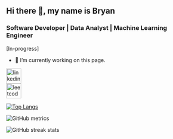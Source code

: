 ## Hi there 👋, my name is Bryan
### Software Developer | Data Analyst | Machine Learning Engineer
[In-progress]

- 🔭 I’m currently working on this page. 


[<img src='https://img.icons8.com/fluency/48/000000/linkedin.png' alt='linkedin' height='40'>](https://www.linkedin.com/in/bryan-cheng-hengze/)  
[<img src='https://img.icons8.com/external-tal-revivo-color-tal-revivo/96/000000/external-level-up-your-coding-skills-and-quickly-land-a-job-logo-color-tal-revivo.png' alt='leetcode' height='40'>](https://leetcode.com/bryan-cheng-hengze/)  

[![Top Langs](https://github-readme-stats.vercel.app/api/top-langs/?username=bryan-cheng-hengze)](https://github.com/anuraghazra/github-readme-stats)

![GitHub metrics](https://metrics.lecoq.io/bryan-cheng-hengze)  

![GitHub streak stats](https://streak-stats.demolab.com/?user=bryan-cheng-hengze)  

